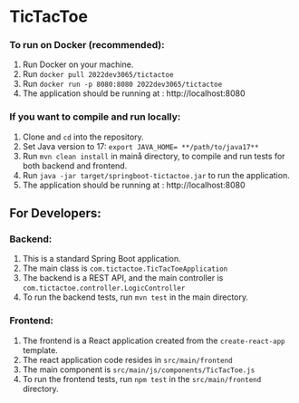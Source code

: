 # TicTacToe

### To run on Docker (recommended):
1. Run Docker on your machine.
2. Run ```docker pull 2022dev3065/tictactoe```
3. Run ```docker run -p 8080:8080 2022dev3065/tictactoe```
4. The application should be running at : http://localhost:8080

### If you want to compile and run locally:
1. Clone and ```cd``` into the repository.
2. Set Java version to 17:
   ```export JAVA_HOME= **/path/to/java17**``` 
3. Run ```mvn clean install``` in mainå directory, to compile and run tests for both backend and frontend.
4. Run ```java -jar target/springboot-tictactoe.jar``` to run the application.
5. The application should be running at : http://localhost:8080

## For Developers:

### Backend:
1. This is a standard Spring Boot application.
2. The main class is ```com.tictactoe.TicTacToeApplication```
3. The backend is a REST API, and the main controller is ```com.tictactoe.controller.LogicController```
4. To run the backend tests, run ```mvn test``` in the main directory.

### Frontend:
1. The frontend is a React application created from the ```create-react-app``` template.
2. The react application code resides in ```src/main/frontend```
3. The main component is ```src/main/js/components/TicTacToe.js```
4. To run the frontend tests, run ```npm test``` in the ```src/main/frontend``` directory.
